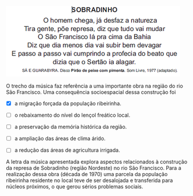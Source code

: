 

![](42d31c18-48f3-8cb7-f311-ec680d39c76b.png)

O trecho da música faz referência a uma importante obra na região do rio São Francisco. Uma consequência socioespacial dessa construção foi



- [x] a migração forçada da população ribeirinha.
- [ ] o rebaixamento do nível do lençol freático local.
- [ ] a preservação da memória histórica da região.
- [ ] a ampliação das áreas de clima árido.
- [ ] a redução das áreas de agricultura irrigada.


A letra da música apresentada explora aspectos relacionados à construção da represa de Sobradinho (região Nordeste) no rio São Francisco. Para a realização dessa obra (década de 1970) uma parcela da população ribeirinha residente no local teve de ser desalojada e transferida para núcleos próximos, o que gerou sérios problemas sociais.

        